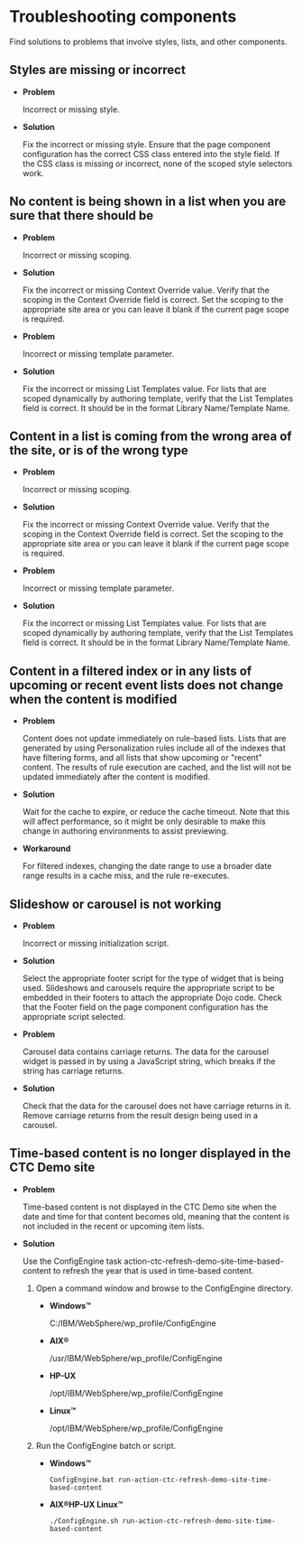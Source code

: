 # Troubleshooting components

Find solutions to problems that involve styles, lists, and other components.

## Styles are missing or incorrect

-   **Problem**

    Incorrect or missing style.

-   **Solution**

    Fix the incorrect or missing style. Ensure that the page component configuration has the correct CSS class entered into the style field. If the CSS class is missing or incorrect, none of the scoped style selectors work.


## No content is being shown in a list when you are sure that there should be

-   **Problem**

    Incorrect or missing scoping.

-   **Solution**

    Fix the incorrect or missing Context Override value. Verify that the scoping in the Context Override field is correct. Set the scoping to the appropriate site area or you can leave it blank if the current page scope is required.


-   **Problem**

    Incorrect or missing template parameter.

-   **Solution**

    Fix the incorrect or missing List Templates value. For lists that are scoped dynamically by authoring template, verify that the List Templates field is correct. It should be in the format Library Name/Template Name.


## Content in a list is coming from the wrong area of the site, or is of the wrong type

-   **Problem**

    Incorrect or missing scoping.

-   **Solution**

    Fix the incorrect or missing Context Override value. Verify that the scoping in the Context Override field is correct. Set the scoping to the appropriate site area or you can leave it blank if the current page scope is required.


-   **Problem**

    Incorrect or missing template parameter.

-   **Solution**

    Fix the incorrect or missing List Templates value. For lists that are scoped dynamically by authoring template, verify that the List Templates field is correct. It should be in the format Library Name/Template Name.


## Content in a filtered index or in any lists of upcoming or recent event lists does not change when the content is modified

-   **Problem**

    Content does not update immediately on rule-based lists. Lists that are generated by using Personalization rules include all of the indexes that have filtering forms, and all lists that show upcoming or "recent" content. The results of rule execution are cached, and the list will not be updated immediately after the content is modified.

-   **Solution**

    Wait for the cache to expire, or reduce the cache timeout. Note that this will affect performance, so it might be only desirable to make this change in authoring environments to assist previewing.

-   **Workaround**

    For filtered indexes, changing the date range to use a broader date range results in a cache miss, and the rule re-executes.


## Slideshow or carousel is not working

-   **Problem**

    Incorrect or missing initialization script.

-   **Solution**

    Select the appropriate footer script for the type of widget that is being used. Slideshows and carousels require the appropriate script to be embedded in their footers to attach the appropriate Dojo code. Check that the Footer field on the page component configuration has the appropriate script selected.


-   **Problem**

    Carousel data contains carriage returns. The data for the carousel widget is passed in by using a JavaScript string, which breaks if the string has carriage returns.

-   **Solution**

    Check that the data for the carousel does not have carriage returns in it. Remove carriage returns from the result design being used in a carousel.


## Time-based content is no longer displayed in the CTC Demo site

-   **Problem**

    Time-based content is not displayed in the CTC Demo site when the date and time for that content becomes old, meaning that the content is not included in the recent or upcoming item lists.

-   **Solution**

    Use the ConfigEngine task action-ctc-refresh-demo-site-time-based-content to refresh the year that is used in time-based content.

    1.  Open a command window and browse to the ConfigEngine directory.
        -   **Windows™**

            C:/IBM/WebSphere/wp\_profile/ConfigEngine

        -   **AIX®**

            /usr/IBM/WebSphere/wp\_profile/ConfigEngine

        -   **HP-UX**

            /opt/IBM/WebSphere/wp\_profile/ConfigEngine

        -   **Linux™**

            /opt/IBM/WebSphere/wp\_profile/ConfigEngine

    2.  Run the ConfigEngine batch or script.
        -   **Windows™**

            ```
            ConfigEngine.bat run-action-ctc-refresh-demo-site-time-based-content
            ```

        -   **AIX®HP-UX Linux™**

            ```
            ./ConfigEngine.sh run-action-ctc-refresh-demo-site-time-based-content
            ```



